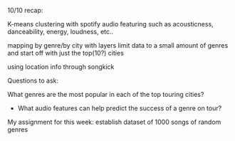 

10/10 recap:

K-means clustering with spotify audio featuring such as acousticness, danceability, energy, loudness, etc..

mapping by genre/by city with layers
limit data to a small amount of genres and start off with just the top(10?) cities

using location info through songkick



Questions to ask:

What genres are the most popular in each of the top touring cities?
  - What audio features can help predict the success of a genre on tour?

My assignment for this week:
establish dataset of 1000 songs of random genres
